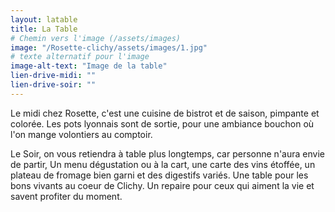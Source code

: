 ```yaml
---
layout: latable
title: La Table
# Chemin vers l'image (/assets/images)
image: "/Rosette-clichy/assets/images/1.jpg"
# texte alternatif pour l'image
image-alt-text: "Image de la table"
lien-drive-midi: ""
lien-drive-soir: ""
---
```

Le midi chez Rosette, c'est une cuisine de bistrot et de saison, pimpante et colorée. Les pots lyonnais sont de sortie, pour une ambiance bouchon où l'on mange volontiers au comptoir.

Le Soir, on vous retiendra à table plus longtemps, car personne n'aura envie de partir, Un menu dégustation ou à la cart, une carte des vins étoffée, un plateau de fromage bien garni et des digestifs variés. Une table pour les bons vivants au coeur de Clichy. Un repaire pour ceux qui aiment la vie et savent profiter du moment.